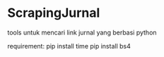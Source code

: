 # ScrapingJurnal
tools untuk mencari link jurnal yang berbasi python

requirement:
pip install time
pip install bs4
